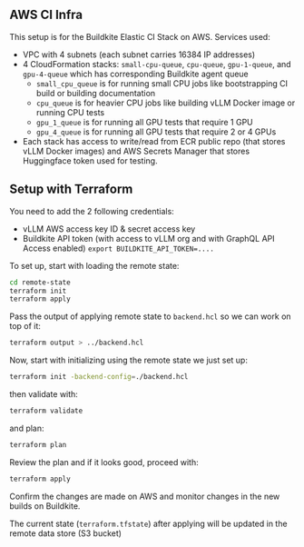 ## AWS CI Infra

This setup is for the Buildkite Elastic CI Stack on AWS.
Services used:
- VPC with 4 subnets (each subnet carries 16384 IP addresses)
- 4 CloudFormation stacks: `small-cpu-queue`, `cpu-queue`, `gpu-1-queue`, and `gpu-4-queue` which has corresponding Buildkite agent queue
    - `small_cpu_queue` is for running small CPU jobs like bootstrapping CI build or building documentation
    - `cpu_queue` is for heavier CPU jobs like building vLLM Docker image or running CPU tests
    - `gpu_1_queue` is for running all GPU tests that require 1 GPU
    - `gpu_4_queue` is for running all GPU tests that require 2 or 4 GPUs
- Each stack has access to write/read from ECR public repo (that stores vLLM Docker images) and AWS Secrets Manager that stores Huggingface token used for testing.

## Setup with Terraform

You need to add the 2 following credentials:
- vLLM AWS access key ID & secret access key 
- Buildkite API token (with access to vLLM org and with GraphQL API Access enabled) `export BUILDKITE_API_TOKEN=....`

To set up, start with loading the remote state:
```bash
cd remote-state
terraform init
terraform apply
```

Pass the output of applying remote state to `backend.hcl` so we can work on top of it:
```bash
terraform output > ../backend.hcl
```

Now, start with initializing using the remote state we just set up:
```bash
terraform init -backend-config=./backend.hcl
```

then validate with:
```bash
terraform validate
```

and plan:
```bash
terraform plan
```

Review the plan and if it looks good, proceed with:
```bash
terraform apply
```

Confirm the changes are made on AWS and monitor changes in the new builds on Buildkite.

The current state (`terraform.tfstate`) after applying will be updated in the remote data store (S3 bucket)